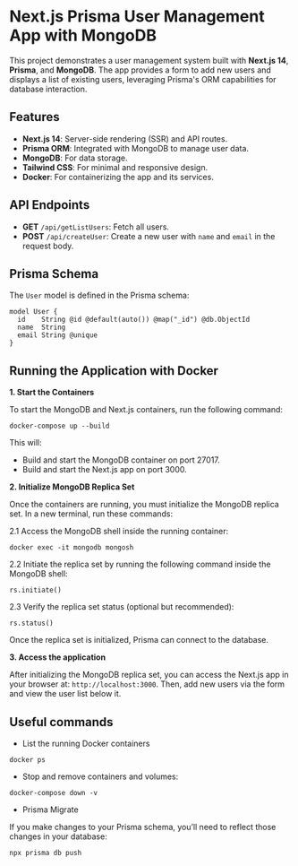 # Next.js Prisma User Management App with MongoDB

This project demonstrates a user management system built with **Next.js 14**, **Prisma**, and **MongoDB**. The app provides a form to add new users and displays a list of existing users, leveraging Prisma's ORM capabilities for database interaction.

## Features

- **Next.js 14**: Server-side rendering (SSR) and API routes.
- **Prisma ORM**: Integrated with MongoDB to manage user data.
- **MongoDB**: For data storage.
- **Tailwind CSS**: For minimal and responsive design.
- **Docker**: For containerizing the app and its services.

## API Endpoints

- **GET** `/api/getListUsers`: Fetch all users.
- **POST** `/api/createUser`: Create a new user with `name` and `email` in the request body.

## Prisma Schema

The `User` model is defined in the Prisma schema:

```prisma
model User {
  id    String @id @default(auto()) @map("_id") @db.ObjectId
  name  String
  email String @unique
}
```

## Running the Application with Docker

**1. Start the Containers**

To start the MongoDB and Next.js containers, run the following command:

```
docker-compose up --build
 ```
This will:

* Build and start the MongoDB container on port 27017.
* Build and start the Next.js app on port 3000.

**2. Initialize MongoDB Replica Set**

Once the containers are running, you must initialize the MongoDB replica set. In a new terminal, run these commands:


2.1 Access the MongoDB shell inside the running container:
    
```
docker exec -it mongodb mongosh
```

2.2 Initiate the replica set by running the following command inside the MongoDB shell:

```
rs.initiate()
```

2.3 Verify the replica set status (optional but recommended):

```
rs.status()
```

Once the replica set is initialized, Prisma can connect to the database.

**3. Access the application**

After initializing the MongoDB replica set, you can access the Next.js app in your browser at: `http://localhost:3000`. Then, add new users via the form and view the user list below it.

## Useful commands



* List the running Docker containers

```
docker ps
```

* Stop and remove containers and volumes:

```
docker-compose down -v
```

* Prisma Migrate

If you make changes to your Prisma schema, you’ll need to reflect those changes in your database:

```
npx prisma db push
```
